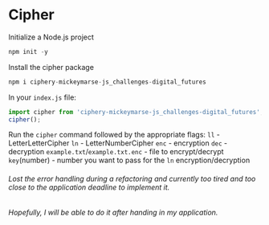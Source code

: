 # Cipher

Initialize a Node.js project

```javascript
npm init -y
```

Install the cipher package

```javascript
npm i ciphery-mickeymarse-js_challenges-digital_futures
```

In your `index.js` file:

```javascript
import cipher from 'ciphery-mickeymarse-js_challenges-digital_futures';
cipher();
```

Run the `cipher` command followed by the appropriate flags:
`ll` - LetterLetterCipher
`ln` - LetterNumberCipher
`enc` - encryption
`dec` - decryption
`example.txt`/`example.txt.enc` - file to encrypt/decrypt
`key`(number) - number you want to pass for the `ln` encryption/decryption

###### Lost the error handling during a refactoring and currently too tired and too close to the application deadline to implement it.

###### Hopefully, I will be able to do it after handing in my application.
